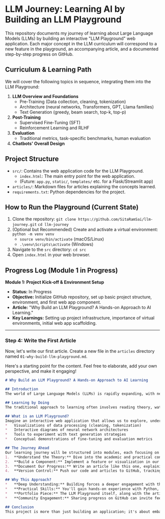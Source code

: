 # LLM Journey: Learning AI by Building an LLM Playground

This repository documents my journey of learning about Large Language Models (LLMs) by building an interactive "LLM Playground" web application. Each major concept in the LLM curriculum will correspond to a new feature in the playground, an accompanying article, and a documented step-by-step progress on GitHub.

## Curriculum & Learning Path

We will cover the following topics in sequence, integrating them into the LLM Playground:

1.  **LLM Overview and Foundations**
    *   Pre-Training (Data collection, cleaning, tokenization)
    *   Architecture (neural networks, Transformers, GPT, Llama families)
    *   Text Generation (greedy, beam search, top-k, top-p)
2.  **Post-Training**
    *   Supervised Fine-Tuning (SFT)
    *   Reinforcement Learning and RLHF
3.  **Evaluation**
    *   Traditional metrics, task-specific benchmarks, human evaluation
4.  **Chatbots' Overall Design**

## Project Structure

*   `src/`: Contains the web application code for the LLM Playground.
    *   `index.html`: The main entry point for the web application.
    *   (Future: `app.py`, `static/`, `templates/` etc. for a Flask/Streamlit app)
*   `articles/`: Markdown files for articles explaining the concepts learned.
*   `requirements.txt`: Python dependencies for the project.

## How to Run the Playground (Current State)

1.  Clone the repository:
    `git clone https://github.com/SitaRamSai/llm-journey.git`
    `cd llm-journey`
2.  (Optional but Recommended) Create and activate a virtual environment:
    `python -m venv venv`
    *   `source venv/bin/activate` (macOS/Linux)
    *   `.\venv\Scripts\activate` (Windows)
3.  Navigate to the `src` directory:
    `cd src`
4.  Open `index.html` in your web browser.

## Progress Log (Module 1 in Progress)

**Module 1: Project Kick-off & Environment Setup**
*   **Status:** In Progress
*   **Objective:** Initialize GitHub repository, set up basic project structure, environment, and first web app component.
*   **Article:** "Why Build an LLM Playground? A Hands-on Approach to AI Learning."
*   **Key Learnings:** Setting up project infrastructure, importance of virtual environments, initial web app scaffolding.

---

### **Step 4: Write the First Article**

Now, let's write our first article. Create a new file in the `articles` directory named `01-why-build-llm-playground.md`.

Here's a starting point for the content. Feel free to elaborate, add your own perspective, and make it engaging!

```markdown
# Why Build an LLM Playground? A Hands-on Approach to AI Learning

## Introduction
The world of Large Language Models (LLMs) is rapidly expanding, with new models and applications emerging almost daily. For many, the sheer volume of information can be overwhelming. How does one truly grasp the underlying principles beyond just using APIs? This project proposes a unique and deeply immersive answer: by building our own LLM Playground.

## Learning by Doing
The traditional approach to learning often involves reading theory, watching lectures, and perhaps solving some theoretical problems. While valuable, this can leave a gap in practical understanding. Our LLM Playground project aims to bridge this gap. Instead of just studying the Transformer architecture, we'll strive to visualize it. Instead of just reading about tokenization, we'll build a tool to tokenize text ourselves.

## What is an LLM Playground?
Imagine an interactive web application that allows us to explore, understand, and even experiment with the core components of an LLM. This "playground" will start simple, displaying basic concepts, and gradually evolve to include:
*   Visualizations of data processing (cleaning, tokenization)
*   Interactive diagrams of neural network architectures
*   Tools to experiment with text generation strategies
*   Conceptual demonstrations of fine-tuning and evaluation metrics

## The Journey Ahead
Our learning journey will be structured into modules, each focusing on a key aspect of LLM development, from data collection to post-training and evaluation. For every module, we will:
1.  **Understand the Theory:** Dive into the academic and practical concepts.
2.  **Build a Component:** Implement a feature or visualization in our LLM Playground.
3.  **Document Our Progress:** Write an article like this one, explaining our learnings.
4.  **Version Control:** Push our code and articles to GitHub, tracking our development.

## Why This Approach?
*   **Deep Understanding:** Building forces a deeper engagement with the material. You'll encounter and solve problems that solidify your knowledge.
*   **Practical Skills:** You'll gain hands-on experience with Python, web development basics, and fundamental AI libraries.
*   **Portfolio Piece:** The LLM Playground itself, along with the articles and GitHub history, will serve as a strong portfolio piece demonstrating your capabilities.
*   **Community Engagement:** Sharing progress on GitHub can invite feedback and collaboration.

## Conclusion
This project is more than just building an application; it's about embarking on an educational adventure. By actively constructing an LLM Playground, we aim to demystify LLMs, transform theoretical knowledge into practical skills, and create a valuable resource along the way. Join me as we begin this exciting journey!